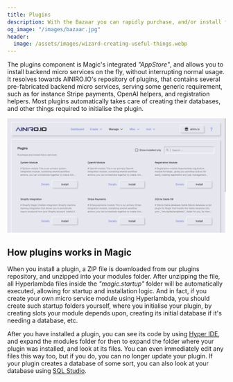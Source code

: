 ```yaml
---
title: Plugins
description: With the Bazaar you can rapidly purchase, and/or install free backend micro services on the fly, without interrupting your production environment. Click a button, pay the purchase price if any, download the micro service, and voila! You've got a new micro service solving some problem related to your particular problem.
og_image: "/images/bazaar.jpg"
header:
  image: /assets/images/wizard-creating-useful-things.webp
---
```


The plugins component is Magic's integrated _"AppStore"_, and allows you to install backend micro
services on the fly, without interrupting normal usage. It resolves towards AINIRO.IO's repository of plugins,
that contains several pre-fabricated backend micro services, serving some generic requirement, such as
for instance Stripe payments, OpenAI helpers, and registration helpers. Most plugins automatically takes
care of creating their databases, and other things required to initialise the plugin.

![Magic's plugins](/images/bazaar.jpg)

## How plugins works in Magic

When you install a plugin, a ZIP file is downloaded from our plugins repository, and unzipped into your modules
folder. After unzipping the file, all Hyperlambda files inside the _"magic.startup"_ folder will be automatically
executed, allowing for startup and installation logic. And in fact, if you create your own micro service module
using Hyperlambda, you should create such startup folders yourself, where you initialise your plugin, by creating
slots your module depends upon, creating its initial database if it's needing a database, etc.

After you have installed a plugin, you can see its code by using [Hyper IDE](/dashboard/hyper-ide/),
and expand the modules folder for then to expand the folder where your plugin was installed, and look at
its files. You can even immediately edit any files this way too, but if you do, you
can no longer update your plugin. If your plugin creates a database of some sort, you can also
look at your database using [SQL Studio](/dashboard/sql-studio/).
